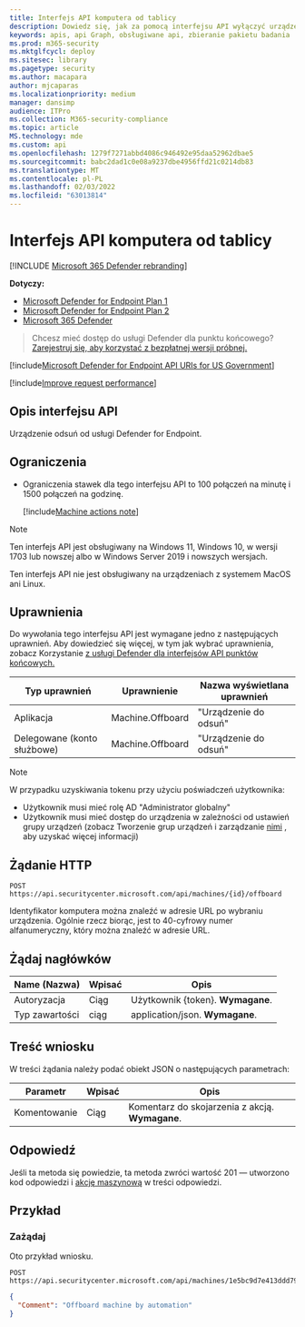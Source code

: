 ```yaml
---
title: Interfejs API komputera od tablicy
description: Dowiedz się, jak za pomocą interfejsu API wyłączyć urządzenie z usługi Microsoft Defender for Endpoint.
keywords: apis, api Graph, obsługiwane api, zbieranie pakietu badania
ms.prod: m365-security
ms.mktglfcycl: deploy
ms.sitesec: library
ms.pagetype: security
ms.author: macapara
author: mjcaparas
ms.localizationpriority: medium
manager: dansimp
audience: ITPro
ms.collection: M365-security-compliance
ms.topic: article
MS.technology: mde
ms.custom: api
ms.openlocfilehash: 1279f7271abbd4086c946492e95daa52962dbae5
ms.sourcegitcommit: babc2dad1c0e08a9237dbe4956ffd21c0214db83
ms.translationtype: MT
ms.contentlocale: pl-PL
ms.lasthandoff: 02/03/2022
ms.locfileid: "63013814"
---
```

# <a name="offboard-machine-api"></a>Interfejs API komputera od tablicy

[!INCLUDE [Microsoft 365 Defender rebranding](../../includes/microsoft-defender.md)]

**Dotyczy:**
- [Microsoft Defender for Endpoint Plan 1](https://go.microsoft.com/fwlink/p/?linkid=2154037)
- [Microsoft Defender for Endpoint Plan 2](https://go.microsoft.com/fwlink/p/?linkid=2154037)
- [Microsoft 365 Defender](https://go.microsoft.com/fwlink/?linkid=2118804)

> Chcesz mieć dostęp do usługi Defender dla punktu końcowego? [Zarejestruj się, aby korzystać z bezpłatnej wersji próbnej.](https://signup.microsoft.com/create-account/signup?products=7f379fee-c4f9-4278-b0a1-e4c8c2fcdf7e&ru=https://aka.ms/MDEp2OpenTrial?ocid=docs-wdatp-exposedapis-abovefoldlink)

[!include[Microsoft Defender for Endpoint API URIs for US Government](../../includes/microsoft-defender-api-usgov.md)]

[!include[Improve request performance](../../includes/improve-request-performance.md)]

## <a name="api-description"></a>Opis interfejsu API

Urządzenie odsuń od usługi Defender for Endpoint.

## <a name="limitations"></a>Ograniczenia

- Ograniczenia stawek dla tego interfejsu API to 100 połączeń na minutę i 1500 połączeń na godzinę.

  [!include[Machine actions note](../../includes/machineactionsnote.md)]

> [!NOTE]
> Ten interfejs API jest obsługiwany na Windows 11, Windows 10, w wersji 1703 lub nowszej albo w Windows Server 2019 i nowszych wersjach.
>
> Ten interfejs API nie jest obsługiwany na urządzeniach z systemem MacOS ani Linux.

## <a name="permissions"></a>Uprawnienia

Do wywołania tego interfejsu API jest wymagane jedno z następujących uprawnień. Aby dowiedzieć się więcej, w tym jak wybrać uprawnienia, zobacz Korzystanie [z usługi Defender dla interfejsów API punktów końcowych.](apis-intro.md)

Typ uprawnień|Uprawnienie|Nazwa wyświetlana uprawnień
---|---|---
Aplikacja|Machine.Offboard|"Urządzenie do odsuń"
Delegowane (konto służbowe)|Machine.Offboard|"Urządzenie do odsuń"

> [!NOTE]
> W przypadku uzyskiwania tokenu przy użyciu poświadczeń użytkownika:
>
> - Użytkownik musi mieć rolę AD "Administrator globalny"
> - Użytkownik musi mieć dostęp do urządzenia w zależności od ustawień grupy urządzeń (zobacz Tworzenie grup urządzeń i zarządzanie [nimi](machine-groups.md) , aby uzyskać więcej informacji)

## <a name="http-request"></a>Żądanie HTTP

```http
POST https://api.securitycenter.microsoft.com/api/machines/{id}/offboard
```

Identyfikator komputera można znaleźć w adresie URL po wybraniu urządzenia. Ogólnie rzecz biorąc, jest to 40-cyfrowy numer alfanumeryczny, który można znaleźć w adresie URL.

## <a name="request-headers"></a>Żądaj nagłówków

Name (Nazwa)|Wpisać|Opis
---|---|---
Autoryzacja|Ciąg|Użytkownik {token}. **Wymagane**.
Typ zawartości|ciąg|application/json. **Wymagane**.

## <a name="request-body"></a>Treść wniosku

W treści żądania należy podać obiekt JSON o następujących parametrach:

Parametr|Wpisać|Opis
---|---|---
Komentowanie|Ciąg|Komentarz do skojarzenia z akcją. **Wymagane**.

## <a name="response"></a>Odpowiedź

Jeśli ta metoda się powiedzie, ta metoda zwróci wartość 201 — utworzono kod odpowiedzi i [akcję maszynową](machineaction.md) w treści odpowiedzi.

## <a name="example"></a>Przykład

### <a name="request"></a>Zażądaj

Oto przykład wniosku.

```http
POST https://api.securitycenter.microsoft.com/api/machines/1e5bc9d7e413ddd7902c2932e418702b84d0cc07/offboard
```

```json
{
  "Comment": "Offboard machine by automation"
}
```
